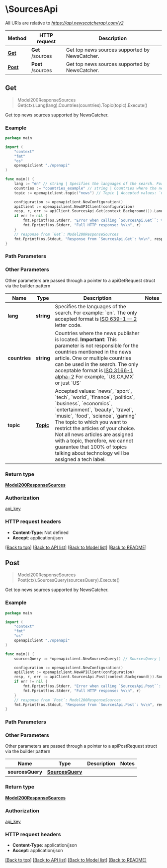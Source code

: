 # \SourcesApi

All URIs are relative to *https://api.newscatcherapi.com/v2*

Method | HTTP request | Description
------------- | ------------- | -------------
[**Get**](SourcesApi.md#Get) | **Get** /sources | Get top news sources supported by NewsCatcher.
[**Post**](SourcesApi.md#Post) | **Post** /sources | Get top news sources supported by NewsCatcher.



## Get

> Model200ResponseSources Get(ctx).Lang(lang).Countries(countries).Topic(topic).Execute()

Get top news sources supported by NewsCatcher.



### Example

```go
package main

import (
    "context"
    "fmt"
    "os"
    openapiclient "./openapi"
)

func main() {
    lang := "en" // string | Specifies the languages of the search. For example: `en`. The only accepted format is [ISO 639-1 — 2](https://en.wikipedia.org/wiki/ISO_639-1) letter code.  (optional)
    countries := "countries_example" // string | Countries where the news publisher is located. **Important**: This parameter is not responsible for the countries mentioned in the news article. One or multiple countries can be used in the search. The only acceptable format is [ISO 3166-1 alpha-2](https://en.wikipedia.org/wiki/ISO_3166-1_alpha-2) For example, `US,CA,MX` or just `US`  (optional)
    topic := openapiclient.topic("news") // Topic | Accepted values: `news`, `sport`, `tech`, `world`, `finance`, `politics`, `business`, `economics`, `entertainment`, `beauty`, `travel`, `music`, `food`, `science`, `gaming` The topic to which you want to restrict the articles of your choice. Not all news articles are assigned with a topic, therefore, we cannot guarantee that 100% of topics talking about technology will be assigned a tech label.  (optional)

    configuration := openapiclient.NewConfiguration()
    apiClient := openapiclient.NewAPIClient(configuration)
    resp, r, err := apiClient.SourcesApi.Get(context.Background()).Lang(lang).Countries(countries).Topic(topic).Execute()
    if err != nil {
        fmt.Fprintf(os.Stderr, "Error when calling `SourcesApi.Get``: %v\n", err)
        fmt.Fprintf(os.Stderr, "Full HTTP response: %v\n", r)
    }
    // response from `Get`: Model200ResponseSources
    fmt.Fprintf(os.Stdout, "Response from `SourcesApi.Get`: %v\n", resp)
}
```

### Path Parameters



### Other Parameters

Other parameters are passed through a pointer to a apiGetRequest struct via the builder pattern


Name | Type | Description  | Notes
------------- | ------------- | ------------- | -------------
 **lang** | **string** | Specifies the languages of the search. For example: &#x60;en&#x60;. The only accepted format is [ISO 639-1 — 2](https://en.wikipedia.org/wiki/ISO_639-1) letter code.  | 
 **countries** | **string** | Countries where the news publisher is located. **Important**: This parameter is not responsible for the countries mentioned in the news article. One or multiple countries can be used in the search. The only acceptable format is [ISO 3166-1 alpha-2](https://en.wikipedia.org/wiki/ISO_3166-1_alpha-2) For example, &#x60;US,CA,MX&#x60; or just &#x60;US&#x60;  | 
 **topic** | [**Topic**](Topic.md) | Accepted values: &#x60;news&#x60;, &#x60;sport&#x60;, &#x60;tech&#x60;, &#x60;world&#x60;, &#x60;finance&#x60;, &#x60;politics&#x60;, &#x60;business&#x60;, &#x60;economics&#x60;, &#x60;entertainment&#x60;, &#x60;beauty&#x60;, &#x60;travel&#x60;, &#x60;music&#x60;, &#x60;food&#x60;, &#x60;science&#x60;, &#x60;gaming&#x60; The topic to which you want to restrict the articles of your choice. Not all news articles are assigned with a topic, therefore, we cannot guarantee that 100% of topics talking about technology will be assigned a tech label.  | 

### Return type

[**Model200ResponseSources**](Model200ResponseSources.md)

### Authorization

[api_key](../README.md#api_key)

### HTTP request headers

- **Content-Type**: Not defined
- **Accept**: application/json

[[Back to top]](#) [[Back to API list]](../README.md#documentation-for-api-endpoints)
[[Back to Model list]](../README.md#documentation-for-models)
[[Back to README]](../README.md)


## Post

> Model200ResponseSources Post(ctx).SourcesQuery(sourcesQuery).Execute()

Get top news sources supported by NewsCatcher.



### Example

```go
package main

import (
    "context"
    "fmt"
    "os"
    openapiclient "./openapi"
)

func main() {
    sourcesQuery := *openapiclient.NewSourcesQuery() // SourcesQuery |  (optional)

    configuration := openapiclient.NewConfiguration()
    apiClient := openapiclient.NewAPIClient(configuration)
    resp, r, err := apiClient.SourcesApi.Post(context.Background()).SourcesQuery(sourcesQuery).Execute()
    if err != nil {
        fmt.Fprintf(os.Stderr, "Error when calling `SourcesApi.Post``: %v\n", err)
        fmt.Fprintf(os.Stderr, "Full HTTP response: %v\n", r)
    }
    // response from `Post`: Model200ResponseSources
    fmt.Fprintf(os.Stdout, "Response from `SourcesApi.Post`: %v\n", resp)
}
```

### Path Parameters



### Other Parameters

Other parameters are passed through a pointer to a apiPostRequest struct via the builder pattern


Name | Type | Description  | Notes
------------- | ------------- | ------------- | -------------
 **sourcesQuery** | [**SourcesQuery**](SourcesQuery.md) |  | 

### Return type

[**Model200ResponseSources**](Model200ResponseSources.md)

### Authorization

[api_key](../README.md#api_key)

### HTTP request headers

- **Content-Type**: application/json
- **Accept**: application/json

[[Back to top]](#) [[Back to API list]](../README.md#documentation-for-api-endpoints)
[[Back to Model list]](../README.md#documentation-for-models)
[[Back to README]](../README.md)

